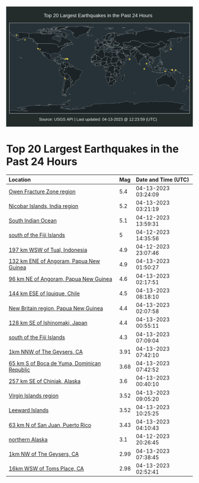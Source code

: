 ![Map](./map.png)

# Top 20 Largest Earthquakes in the Past 24 Hours

| Location | Mag | Date and Time (UTC) |
|:---|:---|:---|
| [Owen Fracture Zone region](https://earthquake.usgs.gov/earthquakes/eventpage/us6000k3z2) | 5.4 | 04-13-2023 03:24:09 |
| [Nicobar Islands, India region](https://earthquake.usgs.gov/earthquakes/eventpage/us6000k3z1) | 5.2 | 04-13-2023 03:21:19 |
| [South Indian Ocean](https://earthquake.usgs.gov/earthquakes/eventpage/us6000k3ta) | 5.1 | 04-12-2023 13:59:31 |
| [south of the Fiji Islands](https://earthquake.usgs.gov/earthquakes/eventpage/us6000k3tg) | 5 | 04-12-2023 14:35:56 |
| [197 km WSW of Tual, Indonesia](https://earthquake.usgs.gov/earthquakes/eventpage/us6000k3xn) | 4.9 | 04-12-2023 23:07:46 |
| [132 km ENE of Angoram, Papua New Guinea](https://earthquake.usgs.gov/earthquakes/eventpage/us6000k3yi) | 4.9 | 04-13-2023 01:50:27 |
| [96 km NE of Angoram, Papua New Guinea](https://earthquake.usgs.gov/earthquakes/eventpage/us6000k3ys) | 4.6 | 04-13-2023 02:17:51 |
| [144 km ESE of Iquique, Chile](https://earthquake.usgs.gov/earthquakes/eventpage/us6000k400) | 4.5 | 04-13-2023 08:18:10 |
| [New Britain region, Papua New Guinea](https://earthquake.usgs.gov/earthquakes/eventpage/us6000k3yq) | 4.4 | 04-13-2023 02:07:58 |
| [128 km SE of Ishinomaki, Japan](https://earthquake.usgs.gov/earthquakes/eventpage/us6000k3yb) | 4.4 | 04-13-2023 00:55:11 |
| [south of the Fiji Islands](https://earthquake.usgs.gov/earthquakes/eventpage/us6000k3zt) | 4.3 | 04-13-2023 07:09:04 |
| [1km NNW of The Geysers, CA](https://earthquake.usgs.gov/earthquakes/eventpage/nc73872965) | 3.91 | 04-13-2023 07:42:10 |
| [65 km S of Boca de Yuma, Dominican Republic](https://earthquake.usgs.gov/earthquakes/eventpage/pr2023103000) | 3.68 | 04-13-2023 07:42:52 |
| [257 km SE of Chiniak, Alaska](https://earthquake.usgs.gov/earthquakes/eventpage/us6000k3y7) | 3.6 | 04-13-2023 00:40:10 |
| [Virgin Islands region](https://earthquake.usgs.gov/earthquakes/eventpage/pr2023103001) | 3.52 | 04-13-2023 09:05:20 |
| [Leeward Islands](https://earthquake.usgs.gov/earthquakes/eventpage/pr2023103002) | 3.52 | 04-13-2023 10:25:25 |
| [63 km N of San Juan, Puerto Rico](https://earthquake.usgs.gov/earthquakes/eventpage/pr71404643) | 3.43 | 04-13-2023 04:10:43 |
| [northern Alaska](https://earthquake.usgs.gov/earthquakes/eventpage/ak0234p0vqke) | 3.1 | 04-12-2023 20:26:45 |
| [1km NW of The Geysers, CA](https://earthquake.usgs.gov/earthquakes/eventpage/nc73872940) | 2.99 | 04-13-2023 07:38:45 |
| [16km WSW of Toms Place, CA](https://earthquake.usgs.gov/earthquakes/eventpage/nc73872830) | 2.98 | 04-13-2023 02:52:41 |

